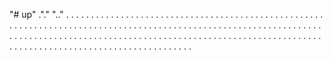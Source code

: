 "# up" ."." 
".." 
. 
. 
.  
 .  
 .  
 .  
 .  
 .  
 .  
 .  
 .  
 .  
 .  
 .  
 .  
 .  
 .  
 .  
 .  
 .  
 .  
 .  
 .  
 .  
 .  
 .  
 .  
 .  
 .  
 .  
 .  
 .  
 .  
 .  
 .  
 .  
 .  
 .  
 .  
 .  
 .  
 .  
 .  
 .  
 .  
 .  
 .  
 .  
 .  
 .  
 .  
 .  
 .  
 .  
 .  
 .  
 .  
 .  
 .  
 .  
 .  
 .  
 .  
 .  
 .  
 .  
 .  
 .  
 .  
 .  
 .  
 .  
 .  
 .  
 .  
 .  
 .  
 .  
 .  
 .  
 .  
 .  
 .  
 .  
 .  
 .  
 .  
 .  
 .  
 .  
 .  
 .  
 .  
 .  
 .  
 .  
 .  
 .  
 .  
 .  
 .  
 .  
 .  
 .  
 .  
 .  
 .  
 .  
 .  
 .  
 .  
 .  
 .  
 .  
 .  
 .  
 .  
 .  
 .  
 .  
 .  
 .  
 .  
 .  
 .  
 .  
 .  
 .  
 .  
 .  
 .  
 .  
 .  
 .  
 .  
 .  
 .  
 .  
 .  
 .  
 .  
 .  
 .  
 .  
 .  
 .  
 .  
 .  
 .  
 .  
 .  
 .  
 .  
 .  
 .  
 .  
 .  
 .  
 .  
 .  
 .  
 .  
 .  
 .  
 .  
 .  
 .  
 .  
 .  
 .  
 .  
 .  
 .  
 .  
 .  
 .  
 .  
 .  
 .  
 .  
 .  
 .  
 .  
 .  
 .  
 .  
 .  
 .  
 .  
 .  
 .  
 .  
 .  
 .  
 .  
 .  
 .  
 .  
 .  
 .  
 .  
 .  
 .  
 .  
 .  
 .  
 .  
 .  
 .  
 .  
 .  
 .  
 .  
 .  
 .  
 